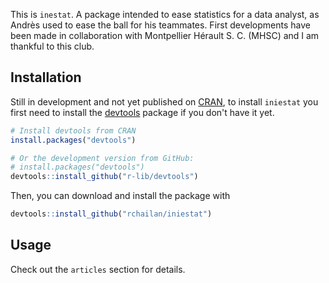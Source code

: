 This is `inestat`. A package intended to ease statistics for a data analyst, as Andrès used to ease the ball for his teammates. First developments have been made in collaboration with Montpellier Hérault S. C. (MHSC) and I am thankful to this club.

## Installation

Still in development and not yet published on [CRAN](https://cran.r-project.org/), to install `iniestat` you first need to install the [devtools](https://github.com/r-lib/devtools) package if you don't have it yet.

```r 
# Install devtools from CRAN
install.packages("devtools")

# Or the development version from GitHub:
# install.packages("devtools")
devtools::install_github("r-lib/devtools")
```

Then, you can download and install the package with

```r
devtools::install_github("rchailan/iniestat")
```

## Usage

Check out the `articles` section for details.
